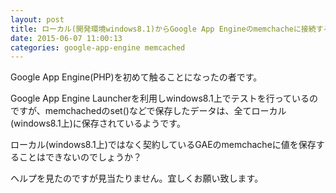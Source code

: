 ```yaml
---
layout: post
title: ローカル(開発環境windows8.1)からGoogle App Engineのmemchacheに接続する方法はありますか？
date: 2015-06-07 11:00:13
categories: google-app-engine memcached
---
```

<!-- {% raw %} -->
<p>Google App Engine(PHP)を初めて触ることになったの者です。</p>

<p>Google App Engine Launcherを利用しwindows8.1上でテストを行っているのですが、memchachedのset()などで保存したデータは、全てローカル(windows8.1上)に保存されているようです。</p>

<p>ローカル(windows8.1上)ではなく契約しているGAEのmemchacheに値を保存することはできないのでしょうか？</p>

<p>ヘルプを見たのですが見当たりません。宜しくお願い致します。</p>
<!-- {% endraw %} -->
